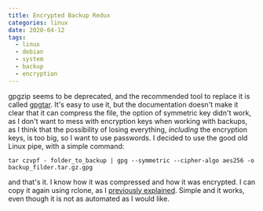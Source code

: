 ```yaml
---
title: Encrypted Backup Redux
categories: linux
date: 2020-04-12
tags:
  - linux
  - debian
  - system
  - backup
  - encryption
---
```


gpgzip seems to be deprecated, and the recommended tool to replace it is called [gpgtar](https://www.gnupg.org/documentation/manuals/gnupg/gpgtar.html). It's easy to use it, but the documentation doesn't make it clear that it can compress the file, the option of symmetric key didn't work, as I don't want to mess with encryption keys when working with backups, as I think that the possibility of losing everything, _including_ the encryption keys, is too big, so I want to use passwords. I decided to use the good old Linux pipe, with a simple command:

```
tar czvpf - folder_to_backup | gpg --symmetric --cipher-algo aes256 -o backup_filder.tar.gz.gpg
```

and that's it. I know how it was compressed and how it was encrypted. I can copy it again using rclone, as I [previously explained](https://ispmarin.github.io/linux/backup-with-gdrive-rclone-gpg/). Simple and it works, even though it is not as automated as I would like. 